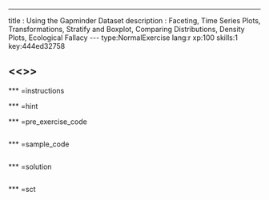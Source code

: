 ---
title       : Using the Gapminder Dataset
description : Faceting, Time Series Plots, Transformations, Stratify and Boxplot, Comparing Distributions, Density Plots, Ecological Fallacy
--- type:NormalExercise lang:r xp:100 skills:1 key:444ed32758
## <<<New Exercise>>>


*** =instructions

*** =hint

*** =pre_exercise_code
```{r}

```

*** =sample_code
```{r}

```

*** =solution
```{r}

```

*** =sct
```{r}

```
